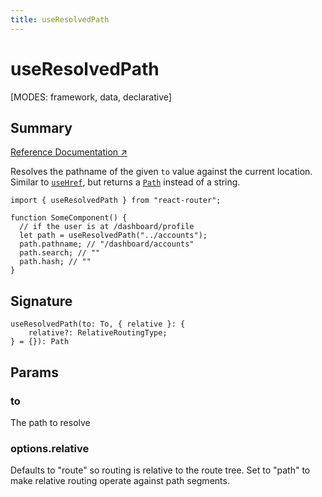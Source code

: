 ```yaml
---
title: useResolvedPath
---
```


# useResolvedPath

<!--
⚠️ ⚠️ IMPORTANT ⚠️ ⚠️ 

Hey! Thank you for helping improve our documentation!

This file is auto-generated from the JSDoc comments in the source
code, so please find the definition of this API and edit the JSDoc
comments accordingly and this file will be re-generated once those
changes are merged.
-->

[MODES: framework, data, declarative]

## Summary

[Reference Documentation ↗](https://api.reactrouter.com/v7/functions/react_router.useResolvedPath.html)

Resolves the pathname of the given `to` value against the current location. Similar to [`useHref`](../hooks/useHref), but returns a [`Path`](https://api.reactrouter.com/v7/interfaces/react_router.Path.html) instead of a string.

```tsx
import { useResolvedPath } from "react-router";

function SomeComponent() {
  // if the user is at /dashboard/profile
  let path = useResolvedPath("../accounts");
  path.pathname; // "/dashboard/accounts"
  path.search; // ""
  path.hash; // ""
}
```

## Signature

```tsx
useResolvedPath(to: To, { relative }: {
    relative?: RelativeRoutingType;
} = {}): Path
```

## Params

### to

The path to resolve

### options.relative

Defaults to "route" so routing is relative to the route tree.                         Set to "path" to make relative routing operate against path segments.


